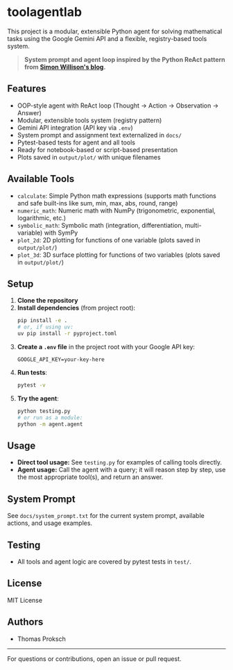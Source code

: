 # toolagentlab

This project is a modular, extensible Python agent for solving mathematical tasks using the Google Gemini API and a flexible, registry-based tools system.

> **System prompt and agent loop inspired by the Python ReAct pattern from [Simon Willison's blog](https://til.simonwillison.net/llms/python-react-pattern).**

## Features
- OOP-style agent with ReAct loop (Thought → Action → Observation → Answer)
- Modular, extensible tools system (registry pattern)
- Gemini API integration (API key via `.env`)
- System prompt and assignment text externalized in `docs/`
- Pytest-based tests for agent and all tools
- Ready for notebook-based or script-based presentation
- Plots saved in `output/plot/` with unique filenames

## Available Tools
- `calculate`: Simple Python math expressions (supports math functions and safe built-ins like sum, min, max, abs, round, range)
- `numeric_math`: Numeric math with NumPy (trigonometric, exponential, logarithmic, etc.)
- `symbolic_math`: Symbolic math (integration, differentiation, multi-variable) with SymPy
- `plot_2d`: 2D plotting for functions of one variable (plots saved in `output/plot/`)
- `plot_3d`: 3D surface plotting for functions of two variables (plots saved in `output/plot/`)

## Setup
1. **Clone the repository**
2. **Install dependencies** (from project root):
   ```bash
   pip install -e .
   # or, if using uv:
   uv pip install -r pyproject.toml
   ```
3. **Create a `.env` file** in the project root with your Google API key:
   ```
   GOOGLE_API_KEY=your-key-here
   ```
4. **Run tests**:
   ```bash
   pytest -v
   ```
5. **Try the agent**:
   ```bash
   python testing.py
   # or run as a module:
   python -m agent.agent
   ```

## Usage
- **Direct tool usage:** See `testing.py` for examples of calling tools directly.
- **Agent usage:** Call the agent with a query; it will reason step by step, use the most appropriate tool(s), and return an answer.

## System Prompt
See `docs/system_prompt.txt` for the current system prompt, available actions, and usage examples.

## Testing
- All tools and agent logic are covered by pytest tests in `test/`.

## License
MIT License

## Authors
- Thomas Proksch

---
For questions or contributions, open an issue or pull request.
